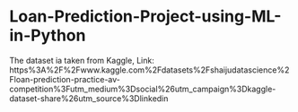 # Loan-Prediction-Project-using-ML-in-Python
The dataset ia taken from Kaggle, Link: https%3A%2F%2Fwww.kaggle.com%2Fdatasets%2Fshaijudatascience%2Floan-prediction-practice-av-competition%3Futm_medium%3Dsocial%26utm_campaign%3Dkaggle-dataset-share%26utm_source%3Dlinkedin

